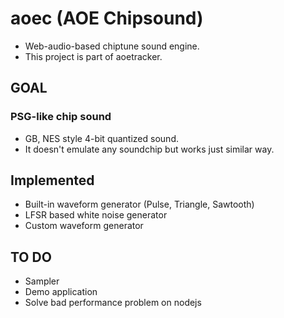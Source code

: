 # aoec (AOE Chipsound)
- Web-audio-based chiptune sound engine. 
- This project is part of aoetracker.

## GOAL
### PSG-like chip sound
- GB, NES style 4-bit quantized sound.
- It doesn't emulate any soundchip but works just similar way.

## Implemented
- Built-in waveform generator (Pulse, Triangle, Sawtooth)
- LFSR based white noise generator
- Custom waveform generator

## TO DO
- Sampler
- Demo application
- Solve bad performance problem on nodejs